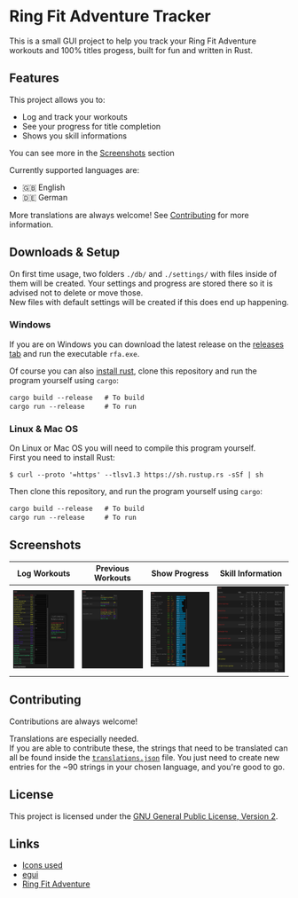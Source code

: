 # Ring Fit Adventure Tracker

This is a small GUI project to help you track your Ring Fit Adventure workouts and 100% titles progess, built for fun and written in Rust.  

## Features

This project allows you to:

- Log and track your workouts
- See your progress for title completion
- Shows you skill informations

You can see more in the [Screenshots](#screenshots) section

Currently supported languages are:

- 🇬🇧 English
- 🇩🇪 German

More translations are always welcome! See [Contributing](#contributing) for more information.

## Downloads & Setup

On first time usage, two folders `./db/` and `./settings/` with files inside of them will be created. Your settings and progress are stored there so it is advised not to delete or move those.  
New files with default settings will be created if this does end up happening.

### Windows

If you are on Windows you can download the latest release on the [releases tab](https://github.com/atomflunder/ring-fit-adventure-tracker/releases) and run the executable `rfa.exe`.

Of course you can also [install rust](https://www.rust-lang.org/tools/install), clone this repository and run the program yourself using `cargo`:

```
cargo build --release   # To build
cargo run --release     # To run
```

### Linux & Mac OS

On Linux or Mac OS you will need to compile this program yourself.  
First you need to install Rust:

```
$ curl --proto '=https' --tlsv1.3 https://sh.rustup.rs -sSf | sh
```

Then clone this repository, and run the program yourself using `cargo`:

```
cargo build --release   # To build
cargo run --release     # To run
```

## Screenshots

| Log Workouts | Previous Workouts | Show Progress | Skill Information |
|---|---|---|---|
|![](./screenshots/log_workout.png)|![](./screenshots/show_previous.png)|![](./screenshots/show_progress.png)|![](./screenshots/skill_info.png)|

## Contributing

Contributions are always welcome!

Translations are especially needed.  
If you are able to contribute these, the strings that need to be translated can all be found inside the [`translations.json`](./assets/translations.json) file. You just need to create new entries for the ~90 strings in your chosen language, and you're good to go.

## License

This project is licensed under the [GNU General Public License, Version 2](./LICENSE).

## Links

- [Icons used](https://github.com/hmsk/ring-fit-adventure-icons)
- [egui](https://github.com/emilk/egui)
- [Ring Fit Adventure](https://www.nintendo.com/store/products/ring-fit-adventure-switch/)